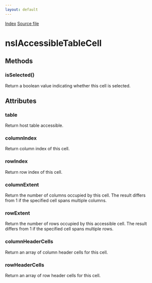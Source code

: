 ```yaml
---
layout: default
---
```

<div id='links'><a href="../index.html">Index</a>
<a href="http://dxr.mozilla.org/mozilla-central/source/accessible/interfaces/nsIAccessibleTable.idl">Source file</a>
</div>

# nsIAccessibleTableCell #

## Methods ##

### isSelected() ###
  
Return a boolean value indicating whether this cell is selected.  
  

## Attributes ##

### table ###
  
Return host table accessible.  
  

### columnIndex ###
  
Return column index of this cell.  
  

### rowIndex ###
  
Return row index of this cell.  
  

### columnExtent ###
  
Return the number of columns occupied by this cell. The result differs  
from 1 if the specified cell spans multiple columns.  
  

### rowExtent ###
  
Return the number of rows occupied by this accessible cell. The result  
differs from 1 if the specified cell spans multiple rows.  
  

### columnHeaderCells ###
  
Return an array of column header cells for this cell.  
  

### rowHeaderCells ###
  
Return an array of row header cells for this cell.  
  
